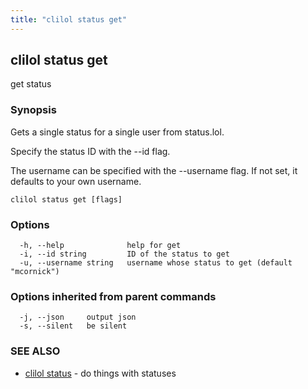 ```yaml
---
title: "clilol status get"
---
```

## clilol status get

get status

### Synopsis

Gets a single status for a single user from status.lol.

Specify the status ID with the --id flag.

The username can be specified with the --username flag. If not set,
it defaults to your own username.

```
clilol status get [flags]
```

### Options

```
  -h, --help              help for get
  -i, --id string         ID of the status to get
  -u, --username string   username whose status to get (default "mcornick")
```

### Options inherited from parent commands

```
  -j, --json     output json
  -s, --silent   be silent
```

### SEE ALSO

* [clilol status](clilol_status.md)	 - do things with statuses

